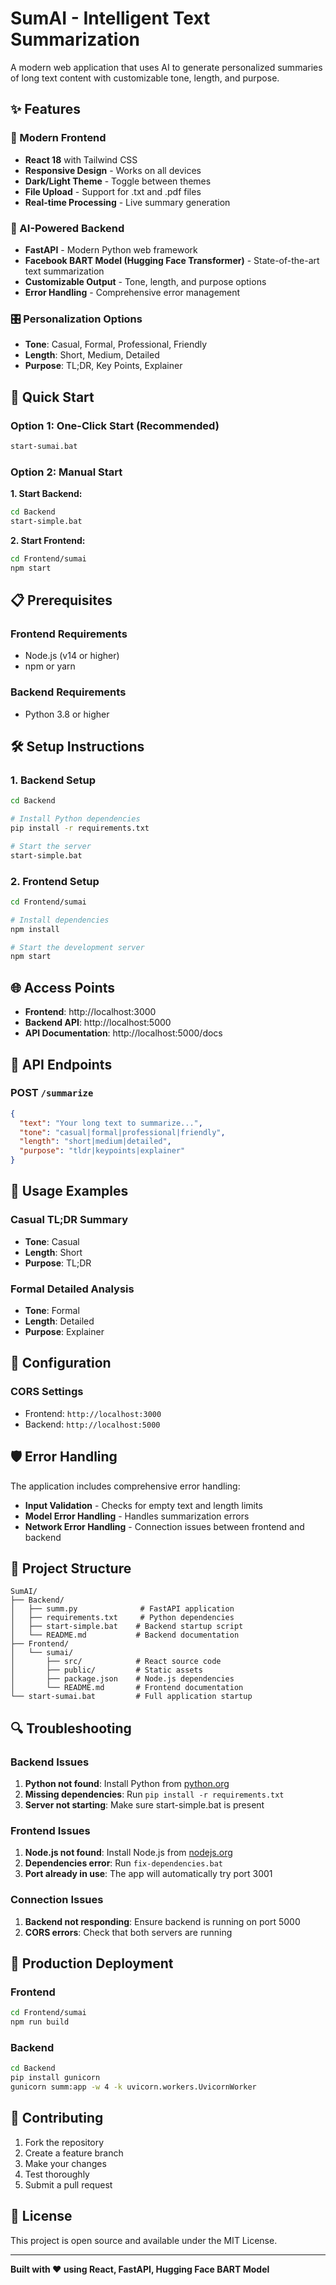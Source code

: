 # SumAI - Intelligent Text Summarization

A modern web application that uses AI to generate personalized summaries of long text content with customizable tone, length, and purpose.

## ✨ Features

### 🎨 Modern Frontend
- **React 18** with Tailwind CSS
- **Responsive Design** - Works on all devices
- **Dark/Light Theme** - Toggle between themes
- **File Upload** - Support for .txt and .pdf files
- **Real-time Processing** - Live summary generation

### 🤖 AI-Powered Backend
- **FastAPI** - Modern Python web framework
- **Facebook BART Model (Hugging Face Transformer)** - State-of-the-art text summarization
- **Customizable Output** - Tone, length, and purpose options
- **Error Handling** - Comprehensive error management

### 🎛️ Personalization Options
- **Tone**: Casual, Formal, Professional, Friendly
- **Length**: Short, Medium, Detailed
- **Purpose**: TL;DR, Key Points, Explainer

## 🚀 Quick Start

### Option 1: One-Click Start (Recommended)
```bash
start-sumai.bat
```

### Option 2: Manual Start

**1. Start Backend:**
```bash
cd Backend
start-simple.bat
```

**2. Start Frontend:**
```bash
cd Frontend/sumai
npm start
```

## 📋 Prerequisites

### Frontend Requirements
- Node.js (v14 or higher)
- npm or yarn

### Backend Requirements
- Python 3.8 or higher

## 🛠️ Setup Instructions

### 1. Backend Setup

```bash
cd Backend

# Install Python dependencies
pip install -r requirements.txt

# Start the server
start-simple.bat
```

### 2. Frontend Setup

```bash
cd Frontend/sumai

# Install dependencies
npm install

# Start the development server
npm start
```

## 🌐 Access Points

- **Frontend**: http://localhost:3000
- **Backend API**: http://localhost:5000
- **API Documentation**: http://localhost:5000/docs

## 📡 API Endpoints

### POST `/summarize`
```json
{
  "text": "Your long text to summarize...",
  "tone": "casual|formal|professional|friendly",
  "length": "short|medium|detailed",
  "purpose": "tldr|keypoints|explainer"
}
```

## 🎯 Usage Examples

### Casual TL;DR Summary
- **Tone**: Casual
- **Length**: Short
- **Purpose**: TL;DR

### Formal Detailed Analysis
- **Tone**: Formal
- **Length**: Detailed
- **Purpose**: Explainer

## 🔧 Configuration

### CORS Settings
- Frontend: `http://localhost:3000`
- Backend: `http://localhost:5000`

## 🛡️ Error Handling

The application includes comprehensive error handling:
- **Input Validation** - Checks for empty text and length limits
- **Model Error Handling** - Handles summarization errors
- **Network Error Handling** - Connection issues between frontend and backend

## 📁 Project Structure

```
SumAI/
├── Backend/
│   ├── summ.py              # FastAPI application
│   ├── requirements.txt     # Python dependencies
│   ├── start-simple.bat    # Backend startup script
│   └── README.md           # Backend documentation
├── Frontend/
│   └── sumai/
│       ├── src/            # React source code
│       ├── public/         # Static assets
│       ├── package.json    # Node.js dependencies
│       └── README.md       # Frontend documentation
└── start-sumai.bat         # Full application startup
```

## 🔍 Troubleshooting

### Backend Issues
1. **Python not found**: Install Python from [python.org](https://python.org)
2. **Missing dependencies**: Run `pip install -r requirements.txt`
3. **Server not starting**: Make sure start-simple.bat is present

### Frontend Issues
1. **Node.js not found**: Install Node.js from [nodejs.org](https://nodejs.org)
2. **Dependencies error**: Run `fix-dependencies.bat`
3. **Port already in use**: The app will automatically try port 3001

### Connection Issues
1. **Backend not responding**: Ensure backend is running on port 5000
2. **CORS errors**: Check that both servers are running

## 🚀 Production Deployment

### Frontend
```bash
cd Frontend/sumai
npm run build
```

### Backend
```bash
cd Backend
pip install gunicorn
gunicorn summ:app -w 4 -k uvicorn.workers.UvicornWorker
```

## 🤝 Contributing

1. Fork the repository
2. Create a feature branch
3. Make your changes
4. Test thoroughly
5. Submit a pull request

## 📄 License

This project is open source and available under the MIT License.

---

**Built with ❤️ using React, FastAPI, Hugging Face BART Model** 